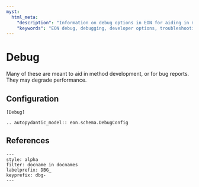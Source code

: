 ```yaml
---
myst:
  html_meta:
    "description": "Information on debug options in EON for aiding in method development and bug reporting."
    "keywords": "EON debug, debugging, developer options, troubleshooting"
---
```


# Debug

Many of these are meant to aid in method development, or for bug reports. They
may degrade performance.

## Configuration

```{code-block} ini
[Debug]
```

```{eval-rst}
.. autopydantic_model:: eon.schema.DebugConfig
```

## References

```{bibliography}
---
style: alpha
filter: docname in docnames
labelprefix: DBG_
keyprefix: dbg-
---
```
